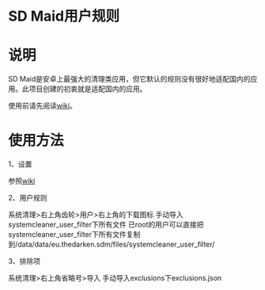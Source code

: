 # SD Maid用户规则

# 说明

SD Maid是安卓上最强大的清理类应用，但它默认的规则没有很好地适配国内的应用。此项目创建的初衷就是适配国内的应用。

使用前请先阅读[wiki](https://github.com/redjumper/sdmaid-userfilter/wiki)。

# 使用方法

1、设置

参照[wiki](https://github.com/redjumper/sdmaid-userfilter/wiki/3.%E8%AE%BE%E7%BD%AE)

2、用户规则

系统清理>右上角齿轮>用户>右上角的下载图标 手动导入systemcleaner_user_filter下所有文件
已root的用户可以直接把systemcleaner_user_filter下所有文件复制到/data/data/eu.thedarken.sdm/files/systemcleaner_user_filter/

3、排除项

系统清理>右上角省略号>导入 手动导入exclusions下exclusions.json
